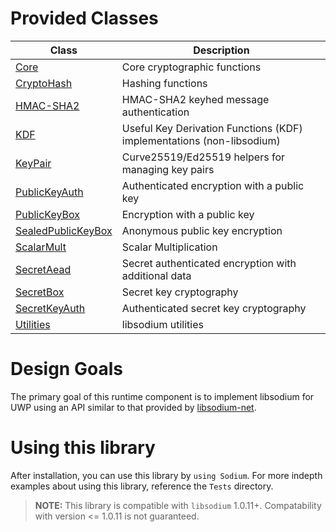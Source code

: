 # Provided Classes

| Class | Description  |
|-------|--------------|
| [Core](Core.md) | Core cryptographic functions |
| [CryptoHash](CryptoHash.md) | Hashing functions |
| [HMAC-SHA2](HMAC-SHA2.md) | HMAC-SHA2 keyhed message authentication |
| [KDF](KDF.md) | Useful Key Derivation Functions (KDF) implementations (non-libsodium) |
| [KeyPair](KeyPair) | Curve25519/Ed25519 helpers for managing key pairs|
| [PublicKeyAuth](PublicKeyAuth.md) | Authenticated encryption with a public key|
| [PublicKeyBox](PublicKeyAuth.md) | Encryption with a public key |
| [SealedPublicKeyBox](SealedPublicKeyBox.md) | Anonymous public key encryption |
| [ScalarMult](ScalarMult.md) | Scalar Multiplication |
| [SecretAead](SecretAead.md) | Secret authenticated encryption with additional data |
| [SecretBox](SecretBox.md) | Secret key cryptography |
| [SecretKeyAuth](SecretKeyAuth.md) | Authenticated secret key cryptography |
| [Utilities](Utilities.md) | libsodium utilities |

# Design Goals

The primary goal of this runtime component is to implement libsodium for UWP using an API similar to that provided by [libsodium-net](https://github.com/adamcaudill/libsodium-net).

# Using this library

After installation, you can use this library by `using Sodium`. For more indepth examples about using this library, reference the `Tests` directory.

> __NOTE:__ This library is compatible with `libsodium` 1.0.11+. Compatability with version <= 1.0.11 is not guaranteed.